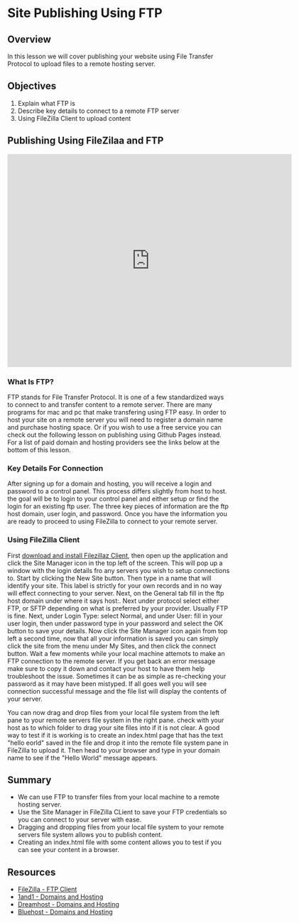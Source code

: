 # Site Publishing Using FTP

## Overview

In this lesson we will cover publishing your website using File Transfer Protocol to upload files to a remote hosting server.

## Objectives

1. Explain what FTP is
2. Describe key details to connect to a remote FTP server
3. Using FileZilla Client to upload content

## Publishing Using FileZilaa and FTP

<iframe width="640" height="480" src="https://www.youtube.com/embed/q89ZQXsIFQQ?rel=0" frameborder="0" allowfullscreen></iframe>

### What Is FTP?

FTP stands for File Transfer Protocol. It is one of a few standardized ways to connect to and transfer content to a remote server. There are many programs for mac and pc that make transfering using FTP easy. In order to host your site on a remote server you will need to register a domain name and purchase hosting space. Or if you wish to use a free service you can check out the following lesson on publishing using Github Pages instead. For a list of paid domain and hosting providers see the links below at the bottom of this lesson.

### Key Details For Connection

After signing up for a domain and hosting, you will receive a login and password to a control panel. This process differs slightly from host to host. the goal will be to login to your control panel and either setup or find the login for an existing ftp user. The three key pieces of information are the ftp host domain, user login, and password. Once you have the information you are ready to proceed to using FileZilla to connect to your remote server.

### Using FileZilla Client

First [download and install Filezillaz Client](https://filezilla-project.org/), then open up the application and click the Site Manager icon in the top left of the screen. This will pop up a window with the login details fro any servers you wish to setup connections to. Start by clicking the New Site button. Then type in a name that will identify your site. This label is strictly for your own records and in no way will effect connecting to your server. Next, on the General tab fill in the ftp host domain under where it says host:. Next under protocol select either FTP, or SFTP depending on what is preferred by your provider. Usually FTP is fine. Next, under Login Type: select Normal, and under User: fill in your user login, then under password type in your password and select the OK button to save your details. Now click the Site Manager icon again from top left a second time, now that all your information is saved you can simply click the site from the menu under My Sites, and then click the connect button. Wait a few moments while your local machine attemots to make an FTP connection to the remote server. If you get back an error message make sure to copy it down and contact your host to have them help troubleshoot the issue. Sometimes it can be as simple as re-checking your password as it may have been mistyped. If all goes well you will see connection successful message and the file list will display the contents of your server.

You can now drag and drop files from your local file system from the left pane to your remote servers file system in the right pane. check with your host as to which folder to drag your site files into if it is not clear. A good way to test if it is working is to create an index.html page that has the text "hello eorld" saved in the file and drop it into the remote file system pane in FileZilla to upload it. Then head to your browser and type in your domain name to see if the "Hello World" message appears.

## Summary

- We can use FTP to transfer files from your local machine to a remote hosting server.
- Use the Site Manager in FileZilla CLient to save your FTP credentials so you can connect to your server with ease.
- Dragging and dropping files from your local file system to your remote servers file system allows you to publish content.
- Creating an index.html file with some content allows you to test if you can see your content in a browser.

## Resources

- [FileZilla - FTP Client](https://filezilla-project.org/)
- [1and1 - Domains and Hosting](http://www.1and1.com/?kwk=10422255)
- [Dreamhost - Domains and Hosting](http://www.dreamhost.com/r.cgi?1022798)
- [Bluehost - Domains and Hosting](http://www.bluehost.com/track/jongrover)
